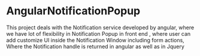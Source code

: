 # AngularNotificationPopup
This project deals with the Notification service developed by angular, where we have lot of flexibility in Notification Popup in front end , where user can add customize UI inside the Notification Window including form actions, Where the Notification handle is returned in angular as well as in Jquery
